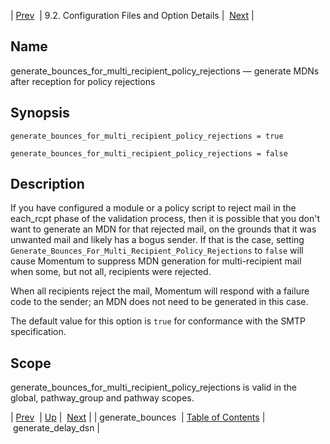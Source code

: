 | [Prev](conf.ref.generate_bounces)  | 9.2. Configuration Files and Option Details |  [Next](conf.ref.generate_delay_dsn.php) |

<a name="conf.ref.generate_bounces_for_multi_recipient_policy_rejections"></a>
## Name

generate_bounces_for_multi_recipient_policy_rejections — generate MDNs after reception for policy rejections

## Synopsis

`generate_bounces_for_multi_recipient_policy_rejections = true`

`generate_bounces_for_multi_recipient_policy_rejections = false`

<a name="idp9686480"></a>
## Description

If you have configured a module or a policy script to reject mail in the each_rcpt phase of the validation process, then it is possible that you don't want to generate an MDN for that rejected mail, on the grounds that it was unwanted mail and likely has a bogus sender. If that is the case, setting `Generate_Bounces_For_Multi_Recipient_Policy_Rejections` to `false` will cause Momentum to suppress MDN generation for multi-recipient mail when some, but not all, recipients were rejected.

When all recipients reject the mail, Momentum will respond with a failure code to the sender; an MDN does not need to be generated in this case.

The default value for this option is `true` for conformance with the SMTP specification.

<a name="idp9691312"></a>
## Scope

generate_bounces_for_multi_recipient_policy_rejections is valid in the global, pathway_group and pathway scopes.

| [Prev](conf.ref.generate_bounces)  | [Up](conf.ref.files.php) |  [Next](conf.ref.generate_delay_dsn.php) |
| generate_bounces  | [Table of Contents](index) |  generate_delay_dsn |
